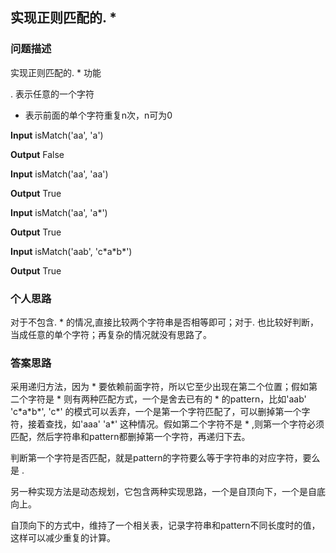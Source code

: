 ## 实现正则匹配的. *

### 问题描述

实现正则匹配的. * 功能

\. 表示任意的一个字符

* 表示前面的单个字符重复n次，n可为0

**Input** isMatch('aa', 'a')

**Output** False

**Input** isMatch('aa', 'aa')

**Output** True

**Input** isMatch('aa', 'a\*')

**Output** True

**Input** isMatch('aab', 'c\*a\*b\*')

**Output** True

### 个人思路

对于不包含. * 的情况,直接比较两个字符串是否相等即可；对于. 也比较好判断，当成任意的单个字符；再复杂的情况就没有思路了。

### 答案思路

采用递归方法，因为 * 要依赖前面字符，所以它至少出现在第二个位置；假如第二个字符是 * 则有两种匹配方式，一个是舍去已有的 * 的pattern，比如'aab' 'c\*a\*b\*', 'c\*' 的模式可以丢弃，一个是第一个字符匹配了，可以删掉第一个字符，接着查找，如'aaa' 'a\*' 这种情况。假如第二个字符不是 * ,则第一个字符必须匹配，然后字符串和pattern都删掉第一个字符，再递归下去。

判断第一个字符是否匹配，就是pattern的字符要么等于字符串的对应字符，要么是 .

另一种实现方法是动态规划，它包含两种实现思路，一个是自顶向下，一个是自底向上。

自顶向下的方式中，维持了一个相关表，记录字符串和pattern不同长度时的值，这样可以减少重复的计算。

